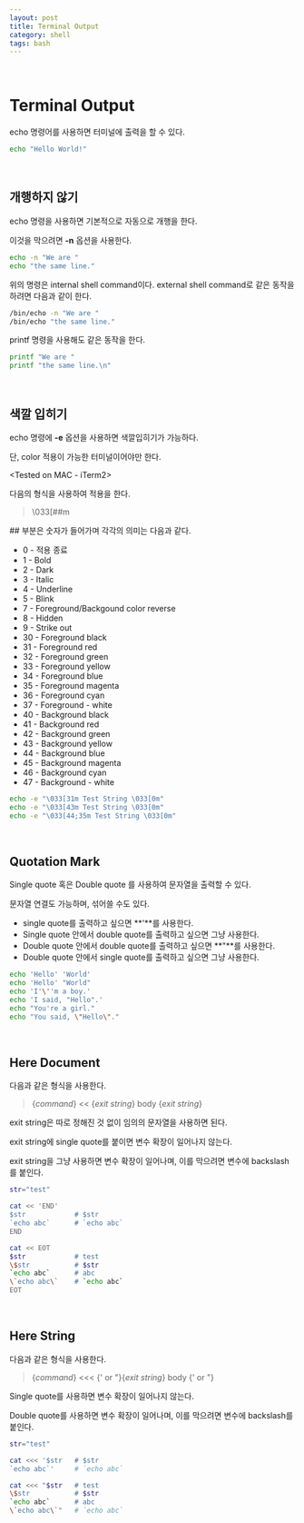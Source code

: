 ```yaml
---
layout: post
title: Terminal Output
category: shell
tags: bash
---
```


&nbsp;

# Terminal Output

echo 명령어를 사용하면 터미널에 출력을 할 수 있다.

```sh
echo "Hello World!"
```

&nbsp;

## 개행하지 않기

echo 명령을 사용하면 기본적으로 자동으로 개행을 한다.

이것을 막으려면 **\-n** 옵션을 사용한다.

```sh
echo -n "We are "
echo "the same line."
```

위의 명령은 internal shell command이다. external shell command로 같은 동작을 하려면 다음과 같이 한다.

```sh
/bin/echo -n "We are "
/bin/echo "the same line."
```

printf 명령을 사용해도 같은 동작을 한다.

```sh
printf "We are "
printf "the same line.\n"
```

&nbsp;

## 색깔 입히기

echo 명령에 **\-e** 옵션을 사용하면 색깔입히기가 가능하다.

단, color 적용이 가능한 터미널이어야만 한다.

<Tested on MAC - iTerm2>

다음의 형식을 사용하여 적용을 한다.

> \033[##m

\##  부분은 숫자가 들어가며 각각의 의미는 다음과 같다.

- 0 - 적용 종료
- 1 - Bold
- 2 - Dark
- 3 - Italic
- 4 - Underline
- 5 - Blink
- 7 - Foreground/Backgound color reverse
- 8 - Hidden
- 9 - Strike out
- 30 - Foreground black
- 31 - Foreground red
- 32 - Foreground green
- 33 - Foreground yellow
- 34 - Foreground blue
- 35 - Foreground magenta
- 36 - Foreground cyan
- 37 - Foreground - white
- 40 - Background black
- 41 - Background red
- 42 - Background green
- 43 - Background yellow
- 44 - Background blue
- 45 - Background magenta
- 46 - Background cyan
- 47 - Background - white

~~~sh
echo -e "\033[31m Test String \033[0m"
echo -e "\033[43m Test String \033[0m"
echo -e "\033[44;35m Test String \033[0m"
~~~

&nbsp;

## Quotation Mark

Single quote 혹은 Double quote 를 사용하여 문자열을 출력할 수 있다.

문자열 연결도 가능하며, 섞어쓸 수도 있다.

- single quote를 출력하고 싶으면 **\'**를 사용한다.
- Single quote 안에서 double quote를 출력하고 싶으면 그냥 사용한다.
- Double quote 안에서 double quote를 출력하고 싶으면 **\"**를 사용한다.
- Double quote 안에서 single quote를 출력하고 싶으면 그냥 사용한다.

~~~sh
echo 'Hello' 'World'
echo 'Hello' "World"
echo 'I'\''m a boy.'
echo 'I said, "Hello".'
echo "You're a girl."
echo "You said, \"Hello\"."
~~~

&nbsp;

## Here Document

다음과 같은 형식을 사용한다.

> {*command*} << {*exit string*}
> body
> {*exit string*}

exit string은 따로 정해진 것 없이 임의의 문자열을 사용하면 된다.

exit string에 single quote를 붙이면 변수 확장이 일어나지 않는다.

exit string을 그냥 사용하면 변수 확장이 일어나며, 이를 막으려면 변수에 backslash를 붙인다.

~~~sh
str="test"

cat << 'END'
$str			# $str
`echo abc`		# `echo abc`
END

cat << EOT
$str			# test
\$str			# $str
`echo abc`		# abc
\`echo abc\`	# `echo abc`
EOT
~~~

&nbsp;

## Here String

다음과 같은 형식을 사용한다.

> {*command*} <<< {' or "}{*exit string*}
> body
> {' or "}

Single quote를 사용하면 변수 확장이 일어나지 않는다.

Double quote를 사용하면 변수 확장이 일어나며, 이를 막으려면 변수에 backslash를 붙인다.

~~~sh
str="test"

cat <<< '$str	# $str
`echo abc`'		# `echo abc`

cat <<< "$str	# test
\$str			# $str
`echo abc`		# abc
\`echo abc\`"	# `echo abc`
~~~

